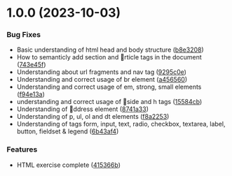 # 1.0.0 (2023-10-03)


### Bug Fixes

* Basic understanding of html head and body structure ([b8e3208](https://github.com/NicolasOmar/html-css-practice/commit/b8e32087bf1285c10e376eb2eb9ec08fc44284e0))
* How to semanticly add section and rticle tags in the document ([743e45f](https://github.com/NicolasOmar/html-css-practice/commit/743e45f65a758df63c6a832e5c5fdf85821f49dc))
* Understanding about url fragments and nav tag ([9295c0e](https://github.com/NicolasOmar/html-css-practice/commit/9295c0e867b22567bd309302df9e4c494410608e))
* Understanding and correct usage of br element ([a456560](https://github.com/NicolasOmar/html-css-practice/commit/a456560f20bca10e880737ec6d8f67dfb5210878))
* Understanding and correct usage of em, strong, small elements ([f94e13a](https://github.com/NicolasOmar/html-css-practice/commit/f94e13a5349e4cf39ae1acf67986df8a853fff42))
* understanding and correct usage of side and h tags ([15584cb](https://github.com/NicolasOmar/html-css-practice/commit/15584cb89b094e1964d82b4166b718b4500a84f1))
* Understanding of ddress element ([8741a33](https://github.com/NicolasOmar/html-css-practice/commit/8741a3325d0b150ff93703e395d6960f34a05ab8))
* Understanding of p, ul, ol and dt elements ([f8a2253](https://github.com/NicolasOmar/html-css-practice/commit/f8a2253b6a7bcbbaeb9aaeaa2c6a241b84760440))
* Understanding of tags form, input, text, radio, checkbox, textarea, label, button, fieldset & legend ([6b43af4](https://github.com/NicolasOmar/html-css-practice/commit/6b43af49b3f7827b335af06239228a7e074ef569))


### Features

* HTML exercise complete ([415366b](https://github.com/NicolasOmar/html-css-practice/commit/415366b276db28946244d1c217b4dbcb51e3725b))
